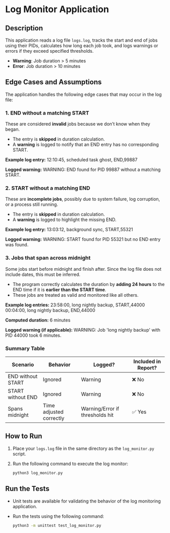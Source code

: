 # Log Monitor Application

## Description

This application reads a log file `logs.log`, tracks the start and end of jobs using their PIDs, calculates how long each job took, and logs warnings or errors if they exceed specified thresholds.

- **Warning**: Job duration > 5 minutes
- **Error**: Job duration > 10 minutes

## Edge Cases and Assumptions

The application handles the following edge cases that may occur in the log file:

### 1. **END without a matching START**

These are considered **invalid** jobs because we don’t know when they began.

- The entry is **skipped** in duration calculation.
- A **warning** is logged to notify that an END entry has no corresponding START.

**Example log entry:**
12:10:45, scheduled task ghost, END,99887

**Logged warning:**
WARNING: END found for PID 99887 without a matching START.

### 2. **START without a matching END**

These are **incomplete jobs**, possibly due to system failure, log corruption, or a process still running.

- The entry is **skipped** in duration calculation.
- A **warning** is logged to highlight the missing END.

**Example log entry:**
13:03:12, background sync, START,55321

**Logged warning:**
WARNING: START found for PID 55321 but no END entry was found.

### 3. **Jobs that span across midnight**

Some jobs start before midnight and finish after. Since the log file does not include dates, this must be inferred.

- The program correctly calculates the duration by **adding 24 hours** to the END time if it is **earlier than the START time**.
- These jobs are treated as valid and monitored like all others.

**Example log entries:**
23:58:00, long nightly backup, START,44000
00:04:00, long nightly backup, END,44000

**Computed duration:**
6 minutes

**Logged warning (if applicable):**
WARNING: Job 'long nightly backup' with PID 44000 took 6 minutes.


### Summary Table

| Scenario                  | Behavior                 | Logged?     | Included in Report? |
|---------------------------|--------------------------|-------------|----------------------|
| END without START         | Ignored                  | Warning     | ❌ No                |
| START without END         | Ignored                  | Warning     | ❌ No                |
| Spans midnight            | Time adjusted correctly  | Warning/Error if thresholds hit | ✅ Yes        |

## How to Run

1. Place your `logs.log` file in the same directory as the `log_monitor.py` script.

2. Run the following command to execute the log monitor:
   ```bash
   python3 log_monitor.py

## Run the Tests
- Unit tests are available for validating the behavior of the log monitoring application.

- Run the tests using the following command:
    ```bash
    python3 -m unittest test_log_monitor.py


